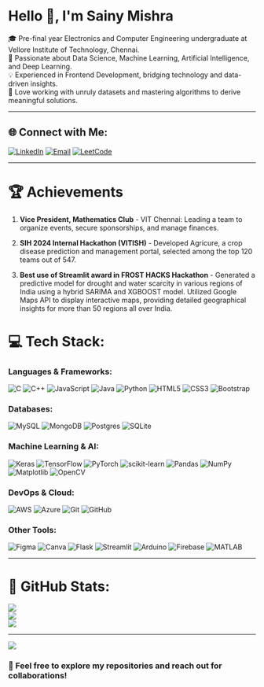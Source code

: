 <h1>Hello 👋, I'm Sainy Mishra</h1>

🎓 Pre-final year Electronics and Computer Engineering undergraduate at Vellore Institute of Technology, Chennai.<br>
🚀 Passionate about Data Science, Machine Learning, Artificial Intelligence, and Deep Learning.<br>
💡 Experienced in Frontend Development, bridging technology and data-driven insights.<br>
🌟 Love working with unruly datasets and mastering algorithms to derive meaningful solutions.<br>

---

## 🌐 Connect with Me:

[![LinkedIn](https://img.shields.io/badge/LinkedIn-%230077B5.svg?style=for-the-badge&logo=linkedin&logoColor=white)](https://www.linkedin.com/in/sainy-mishra-71b09a252/)
[![Email](https://img.shields.io/badge/Email-D14836?style=for-the-badge&logo=gmail&logoColor=white)](mailto:sainymishra.1702@gmail.com)
[![LeetCode](https://img.shields.io/badge/LeetCode-%230077B5.svg?style=for-the-badge&logo=linkedin&logoColor=white)]([mailto:sainymishra.1702@gmail.com](https://leetcode.com/u/Sainy-Mishra/))

---
# 🏆 Achievements

1. **Vice President, Mathematics Club** - VIT Chennai: Leading a team to organize events, secure sponsorships, and manage finances.
   
3. **SIH 2024 Internal Hackathon (VITISH)** - Developed Agricure, a crop disease prediction and management portal, selected among the top 120 teams out of 547.
   
5. **Best use of Streamlit award in FROST HACKS Hackathon** - Generated a predictive model for drought and water scarcity in various regions of India using a hybrid SARIMA and XGBOOST
model. Utilized Google Maps API to display interactive maps, providing detailed geographical insights for more than 50 regions all
over India.

# 💻 Tech Stack:

### Languages & Frameworks:
![C](https://img.shields.io/badge/c-%2300599C.svg?style=for-the-badge&logo=c&logoColor=white)
![C++](https://img.shields.io/badge/c++-%2300599C.svg?style=for-the-badge&logo=c%2B%2B&logoColor=white)
![JavaScript](https://img.shields.io/badge/javascript-%23323330.svg?style=for-the-badge&logo=javascript&logoColor=%23F7DF1E)
![Java](https://img.shields.io/badge/java-%23ED8B00.svg?style=for-the-badge&logo=openjdk&logoColor=white)
![Python](https://img.shields.io/badge/python-3670A0?style=for-the-badge&logo=python&logoColor=ffdd54)
![HTML5](https://img.shields.io/badge/html5-%23E34F26.svg?style=for-the-badge&logo=html5&logoColor=white)
![CSS3](https://img.shields.io/badge/css3-%231572B6.svg?style=for-the-badge&logo=css3&logoColor=white)
![Bootstrap](https://img.shields.io/badge/bootstrap-%237952B3.svg?style=for-the-badge&logo=bootstrap&logoColor=white)

### Databases:
![MySQL](https://img.shields.io/badge/mysql-4479A1.svg?style=for-the-badge&logo=mysql&logoColor=white)
![MongoDB](https://img.shields.io/badge/MongoDB-%234ea94b.svg?style=for-the-badge&logo=mongodb&logoColor=white)
![Postgres](https://img.shields.io/badge/postgres-%23316192.svg?style=for-the-badge&logo=postgresql&logoColor=white)
![SQLite](https://img.shields.io/badge/sqlite-%2307405e.svg?style=for-the-badge&logo=sqlite&logoColor=white)

### Machine Learning & AI:
![Keras](https://img.shields.io/badge/Keras-%23D00000.svg?style=for-the-badge&logo=Keras&logoColor=white)
![TensorFlow](https://img.shields.io/badge/TensorFlow-%23FF6F00.svg?style=for-the-badge&logo=TensorFlow&logoColor=white)
![PyTorch](https://img.shields.io/badge/PyTorch-%23EE4C2C.svg?style=for-the-badge&logo=PyTorch&logoColor=white)
![scikit-learn](https://img.shields.io/badge/scikit--learn-%23F7931E.svg?style=for-the-badge&logo=scikit-learn&logoColor=white)
![Pandas](https://img.shields.io/badge/pandas-%23150458.svg?style=for-the-badge&logo=pandas&logoColor=white)
![NumPy](https://img.shields.io/badge/numpy-%23013243.svg?style=for-the-badge&logo=numpy&logoColor=white)
![Matplotlib](https://img.shields.io/badge/Matplotlib-%23ffffff.svg?style=for-the-badge&logo=Matplotlib&logoColor=black)
![OpenCV](https://img.shields.io/badge/OpenCV-%235C3EE8.svg?style=for-the-badge&logo=opencv&logoColor=white)

### DevOps & Cloud:
![AWS](https://img.shields.io/badge/AWS-%23FF9900.svg?style=for-the-badge&logo=amazon-aws&logoColor=white)
![Azure](https://img.shields.io/badge/azure-%230072C6.svg?style=for-the-badge&logo=microsoftazure&logoColor=white)
![Git](https://img.shields.io/badge/git-%23F05033.svg?style=for-the-badge&logo=git&logoColor=white)
![GitHub](https://img.shields.io/badge/github-%23121011.svg?style=for-the-badge&logo=github&logoColor=white)

### Other Tools:
![Figma](https://img.shields.io/badge/figma-%23F24E1E.svg?style=for-the-badge&logo=figma&logoColor=white)
![Canva](https://img.shields.io/badge/Canva-%2300C4CC.svg?style=for-the-badge&logo=Canva&logoColor=white)
![Flask](https://img.shields.io/badge/flask-%23000.svg?style=for-the-badge&logo=flask&logoColor=white)
![Streamlit](https://img.shields.io/badge/Streamlit-%23FE4B4B.svg?style=for-the-badge&logo=streamlit&logoColor=white)
![Arduino](https://img.shields.io/badge/-Arduino-00979D?style=for-the-badge&logo=Arduino&logoColor=white)
![Firebase](https://img.shields.io/badge/Firebase-%23FFCA28.svg?style=for-the-badge&logo=firebase&logoColor=black)
![MATLAB](https://img.shields.io/badge/MATLAB-%23E34F26.svg?style=for-the-badge&logo=mathworks&logoColor=white)

---

# 💊 GitHub Stats:

![](https://github-readme-stats.vercel.app/api?username=Sainy-Mishra&theme=tokyonight&hide_border=true&include_all_commits=false&count_private=false)<br>
![](https://github-readme-streak-stats.herokuapp.com/?user=Sainy-Mishra&theme=tokyonight&hide_border=true)<br>
![](https://github-readme-stats.vercel.app/api/top-langs/?username=Sainy-Mishra&theme=tokyonight&hide_border=true&include_all_commits=false&count_private=false&layout=compact)

---

[![](https://visitcount.itsvg.in/api?id=Sainy-Mishra&icon=0&color=0)](https://visitcount.itsvg.in)

### 🚀 Feel free to explore my repositories and reach out for collaborations!

